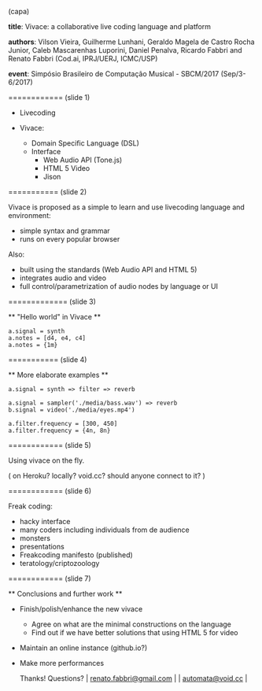 (capa)


**title**:
Vivace: a collaborative live coding language and platform

**authors**:
 Vilson Vieira, Guilherme Lunhani, Geraldo Magela de Castro Rocha Junior,
 Caleb Mascarenhas Luporini, Daniel Penalva, Ricardo Fabbri and Renato Fabbri
 (Cod.ai, IPRJ/UERJ, ICMC/USP)

**event**:
Simpósio Brasileiro de Computação Musical - SBCM/2017
(Sep/3-6/2017)









============
(slide 1)


* Livecoding

* Vivace:
  - Domain Specific Language (DSL)
  - Interface
    * Web Audio API (Tone.js)
    * HTML 5 Video
    * Jison










===========
(slide 2)


Vivace is proposed as 
a simple to learn and use
livecoding language and environment:
* simple syntax and grammar
* runs on every popular browser

Also:
* built using the standards (Web Audio API and HTML 5)
* integrates audio and video
* full control/parametrization of audio nodes by language or UI










=============
(slide 3)



** "Hello world" in Vivace **

    a.signal = synth
    a.notes = [d4, e4, c4]
    a.notes = {1m}












===========
(slide 4)


** More elaborate examples **

    a.signal = synth => filter => reverb

    a.signal = sampler('./media/bass.wav') => reverb
    b.signal = video('./media/eyes.mp4')

    a.filter.frequency = [300, 450]
    a.filter.frequency = {4n, 8n}












============
(slide 5)


Using vivace on the fly.

(
on Heroku? locally? void.cc?
should anyone connect to it?
)








============
(slide 6)


Freak coding:
* hacky interface
* many coders including individuals from de audience
* monsters
* presentations
* Freakcoding manifesto (published)
* teratology/criptozoology







============
(slide 7)


** Conclusions and further work **


* Finish/polish/enhance the new vivace
  - Agree on what are the minimal constructions on the language
  - Find out if we have better solutions that using HTML 5 for video
* Maintain an online instance (github.io?)
* Make more performances


  Thanks! Questions?
| renato.fabbri@gmail.com |
| automata@void.cc        |
